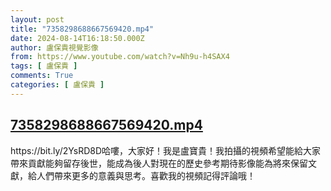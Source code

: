 ```yaml
---
layout: post
title: "7358298688667569420.mp4"
date: 2024-08-14T16:18:50.000Z
author: 盧保貴視覺影像
from: https://www.youtube.com/watch?v=Nh9u-h4SAX4
tags: [ 盧保貴 ]
comments: True
categories: [ 盧保貴 ]
---
```

<!--1723652330000-->
[7358298688667569420.mp4](https://www.youtube.com/watch?v=Nh9u-h4SAX4)
------

<div>
https://bit.ly/2YsRD8D哈嘍，大家好！我是盧寶貴！我拍攝的視頻希望能給大家帶來貢獻能夠留存後世，能成為後人對現在的歷史參考期待影像能為將來保留文獻，給人們帶來更多的意義與思考。喜歡我的視頻記得評論哦！
</div>
